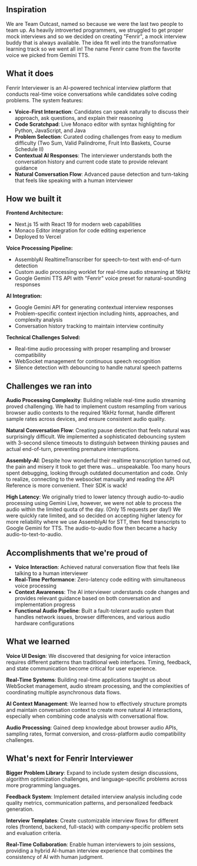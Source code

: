 ## Inspiration

We are Team Outcast, named so because we were the last two people to team up. As heavily introverted programmers, we struggled to get proper mock interviews and so we decided on creating "Fenrir", a mock interview buddy that is always available. The idea fit well into the transformative learning track so we went all in! The name Fenrir came from the favorite voice we picked from Gemini TTS.

## What it does

Fenrir Interviewer is an AI-powered technical interview platform that conducts real-time voice conversations while candidates solve coding problems. The system features:

- **Voice-First Interaction**: Candidates can speak naturally to discuss their approach, ask questions, and explain their reasoning
- **Code Scratchpad**: Live Monaco editor with syntax highlighting for Python, JavaScript, and Java
- **Problem Selection**: Curated coding challenges from easy to medium difficulty (Two Sum, Valid Palindrome, Fruit Into Baskets, Course Schedule II)
- **Contextual AI Responses**: The interviewer understands both the conversation history and current code state to provide relevant guidance
- **Natural Conversation Flow**: Advanced pause detection and turn-taking that feels like speaking with a human interviewer

## How we built it

**Frontend Architecture:**
- Next.js 15 with React 19 for modern web capabilities
- Monaco Editor integration for code editing experience
- Deployed to Vercel

**Voice Processing Pipeline:**
- AssemblyAI RealtimeTranscriber for speech-to-text with end-of-turn detection
- Custom audio processing worklet for real-time audio streaming at 16kHz
- Google Gemini TTS API with "Fenrir" voice preset for natural-sounding responses

**AI Integration:**
- Google Gemini API for generating contextual interview responses
- Problem-specific context injection including hints, approaches, and complexity analysis
- Conversation history tracking to maintain interview continuity

**Technical Challenges Solved:**
- Real-time audio processing with proper resampling and browser compatibility
- WebSocket management for continuous speech recognition
- Silence detection with debouncing to handle natural speech patterns

## Challenges we ran into

**Audio Processing Complexity**: Building reliable real-time audio streaming proved challenging. We had to implement custom resampling from various browser audio contexts to the required 16kHz format, handle different sample rates across devices, and ensure consistent audio quality.

**Natural Conversation Flow**: Creating pause detection that feels natural was surprisingly difficult. We implemented a sophisticated debouncing system with 3-second silence timeouts to distinguish between thinking pauses and actual end-of-turn, preventing premature interruptions. 

**Assembly-AI**: Despite how wonderful their realtime transcription turned out, the pain and misery it took to get there was... unspeakable. Too many hours spent debugging, looking through outdated documentation and code. Only to realize, connecting to the websocket manually and reading the API Reference is more convenient. Their SDK is wack!

**High Latency**: We originally tried to lower latency through audio-to-audio processing using Gemini Live, however, we were not able to process the audio within the limited quota of the day. (Only 15 requests per day!) We were quickly rate limited, and so decided on accepting higher latency for more reliability where we use AssemblyAI for STT, then feed transcripts to Google Gemini for TTS. The audio-to-audio flow then became a hacky audio-to-text-to-audio.

## Accomplishments that we're proud of

- **Voice Interaction**: Achieved natural conversation flow that feels like talking to a human interviewer
- **Real-Time Performance**: Zero-latency code editing with simultaneous voice processing
- **Context Awareness**: The AI interviewer understands code changes and provides relevant guidance based on both conversation and implementation progress
- **Functional Audio Pipeline**: Built a fault-tolerant audio system that handles network issues, browser differences, and various audio hardware configurations

## What we learned

**Voice UI Design**: We discovered that designing for voice interaction requires different patterns than traditional web interfaces. Timing, feedback, and state communication become critical for user experience.

**Real-Time Systems**: Building real-time applications taught us about WebSocket management, audio stream processing, and the complexities of coordinating multiple asynchronous data flows.

**AI Context Management**: We learned how to effectively structure prompts and maintain conversation context to create more natural AI interactions, especially when combining code analysis with conversational flow.

**Audio Processing**: Gained deep knowledge about browser audio APIs, sampling rates, format conversion, and cross-platform audio compatibility challenges.

## What's next for Fenrir Interviewer

**Bigger Problem Library**: Expand to include system design discussions, algorithm optimization challenges, and language-specific problems across more programming languages.

**Feedback System**: Implement detailed interview analysis including code quality metrics, communication patterns, and personalized feedback generation.

**Interview Templates**: Create customizable interview flows for different roles (frontend, backend, full-stack) with company-specific problem sets and evaluation criteria.

**Real-Time Collaboration**: Enable human interviewers to join sessions, providing a hybrid AI-human interview experience that combines the consistency of AI with human judgment.